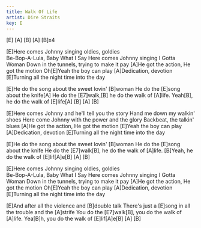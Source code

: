 ```yaml
---
title: Walk Of Life
artist: Dire Straits
key: E
---
```

[E] [A] [B] [A] [B]x4

[E]Here comes Johnny singing oldies, goldies  
Be-Bop-A-Lula, Baby What I Say
Here comes Johnny singing I Gotta Woman
Down in the tunnels, trying to make it pay
[A]He got the action, He got the motion  Oh[E]Yeah the boy can play
[A]Dedication, devotion  [E]Turning all the night time into the day

[E]He do the song about the sweet lovin' [B]woman
He do the [E]song about the knife[A]
He do the [E7]walk,[B] he do the walk of [A]life. Yeah[B], he do the walk of [E]life[A] [B] [A] [B]

[E]Here comes Johnny and he'll tell you the story
Hand me down my walkin' shoes
Here come Johnny with the power and the glory
Backbeat, the talkin' blues
[A]He got the action, He got the motion
[E]Yeah the boy can play
[A]Dedication, devotion
[E]Turning all the night time into the day

[E]He do the song about the sweet lovin' [B]woman
He do the [E]song about the knife
He do the [E7]walk[B], he do the walk of [A]life.  [B]Yeah, he do the walk of [E]lif[A]e[B] [A] [B]

[E]Here comes Johnny singing oldies, goldies  
Be-Bop-A-Lula, Baby What I Say
Here comes Johnny singing I Gotta Woman
Down in the tunnels, trying to make it pay
[A]He got the action, He got the motion  Oh[E]Yeah the boy can play
[A]Dedication, devotion  [E]Turning all the night time into the day

[E]And after all the violence and [B]double talk
There's just a [E]song in all the trouble and the [A]strife
You do the [E7]walk[B], you do the walk of [A]life. Yea[B]h, you do the walk of [E]lif[A]e[B] [A] [B]